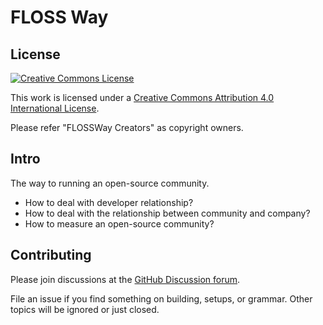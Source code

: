 # FLOSS Way

## License

[![Creative Commons License](https://i.creativecommons.org/l/by/4.0/88x31.png)](http://creativecommons.org/licenses/by/4.0/)

This work is licensed under a [Creative Commons Attribution 4.0 International License](http://creativecommons.org/licenses/by/4.0/).

Please refer "FLOSSWay Creators" as copyright owners.

## Intro

The way to running an open-source community.

* How to deal with developer relationship?
* How to deal with the relationship between community and company?
* How to measure an open-source community?

## Contributing

Please join discussions at the [GitHub Discussion forum](https://github.com/flossway/flossway/discussions).

File an issue if you find something on building, setups, or grammar. Other topics will be ignored or just closed.
